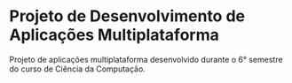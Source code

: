 # Projeto de Desenvolvimento de Aplicações Multiplataforma
Projeto de aplicações multiplataforma desenvolvido durante o 6° semestre do curso de Ciência da Computação.
